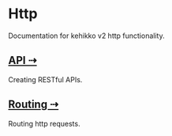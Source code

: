 ---
---

# Http

Documentation for kehikko v2 http functionality.

## [API ⇢](http/api)

Creating RESTful APIs.

## [Routing ⇢](http/routing)

Routing http requests.

